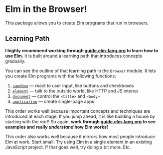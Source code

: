 # Elm in the Browser!

This package allows you to create Elm programs that run in browsers.


## Learning Path

**I highly recommend working through [guide.elm-lang.org][guide] to learn how to use Elm.** It is built around a learning path that introduces concepts gradually.

[guide]: https://guide.elm-lang.org/

You can see the outline of that learning path in the `Browser` module. It lets you create Elm programs with the following functions:

  1. [`sandbox`](Browser#sandbox) &mdash; react to user input, like buttons and checkboxes
  2. [`element`](Browser#element) &mdash; talk to the outside world, like HTTP and JS interop
  3. [`document`](Browser#document) &mdash; control the `<title>` and `<body>`
  4. [`application`](Browser#application) &mdash; create single-page apps

This order works well because important concepts and techniques are introduced at each stage. If you jump ahead, it is like building a house by starting with the roof! So again, **work through [guide.elm-lang.org][guide] to see examples and really *understand* how Elm works!**

This order also works well because it mirrors how most people introduce Elm at work. Start small. Try using Elm in a single element in an existing JavaScript project. If that goes well, try doing a bit more. Etc.
